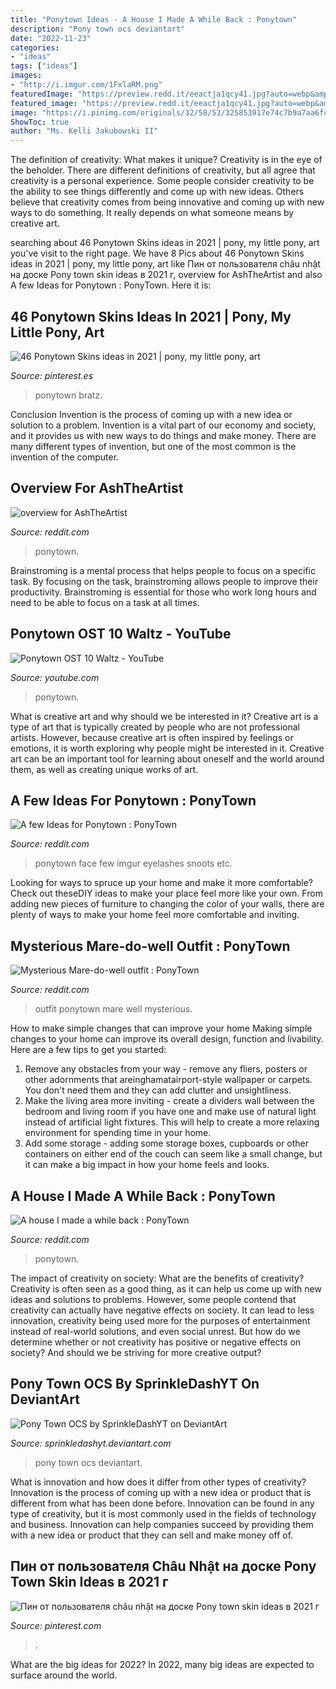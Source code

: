 ```yaml
---
title: "Ponytown Ideas - A House I Made A While Back : Ponytown"
description: "Pony town ocs deviantart"
date: "2022-11-23"
categories:
- "ideas"
tags: ["ideas"]
images:
- "http://i.imgur.com/1FxlaRM.png"
featuredImage: "https://preview.redd.it/eeactja1qcy41.jpg?auto=webp&amp;s=108c593ea768e31be2d63615b119de6c70ec3f6b"
featured_image: "https://preview.redd.it/eeactja1qcy41.jpg?auto=webp&amp;s=108c593ea768e31be2d63615b119de6c70ec3f6b"
image: "https://i.pinimg.com/originals/32/58/53/325853917e74c7b9a7aa6fc822282fca.png"
ShowToc: true
author: "Ms. Kelli Jakubowski II"
---
```



The definition of creativity: What makes it unique?
Creativity is in the eye of the beholder. There are different definitions of creativity, but all agree that creativity is a personal experience. Some people consider creativity to be the ability to see things differently and come up with new ideas. Others believe that creativity comes from being innovative and coming up with new ways to do something. It really depends on what someone means by creative art.

	

		
searching about 46 Ponytown Skins ideas in 2021 | pony, my little pony, art you've visit to the right page. We have 8 Pics about 46 Ponytown Skins ideas in 2021 | pony, my little pony, art like Пин от пользователя châu nhật на доске Pony town skin ideas в 2021 г, overview for AshTheArtist and also A few Ideas for Ponytown : PonyTown. Here it is:
		
    
## 46 Ponytown Skins Ideas In 2021 | Pony, My Little Pony, Art

<img loading=lazy src="https://i.pinimg.com/474x/de/a2/d8/dea2d8ed9958967d300c3b479a4e0238.jpg" onerror="this.onerror=null;this.src='https://tse4.mm.bing.net/th?id=OIP.gSucxr85qYpm5nZzo5WuqwAAAA&amp;pid=15.1';" alt="46 Ponytown Skins ideas in 2021 | pony, my little pony, art">

_Source: pinterest.es_

>ponytown bratz. 

	

Conclusion
Invention is the process of coming up with a new idea or solution to a problem. Invention is a vital part of our economy and society, and it provides us with new ways to do things and make money. There are many different types of invention, but one of the most common is the invention of the computer.

    
## Overview For AshTheArtist

<img loading=lazy src="https://i.redd.it/5j9a4eukhgr41.jpg" onerror="this.onerror=null;this.src='https://tse1.mm.bing.net/th?id=OIP.5D5hU2qiy7Rn0ULixcsgigHaG3&amp;pid=15.1';" alt="overview for AshTheArtist">

_Source: reddit.com_

>ponytown. 

	

Brainstroming is a mental process that helps people to focus on a specific task. By focusing on the task, brainstroming allows people to improve their productivity. Brainstroming is essential for those who work long hours and need to be able to focus on a task at all times.

    
## Ponytown OST 10 Waltz - YouTube

<img loading=lazy src="https://i.ytimg.com/vi/afRiNtcntFs/maxresdefault.jpg" onerror="this.onerror=null;this.src='https://tse4.mm.bing.net/th?id=OIP.j6hlL6jqO0pHnke4UkBr6wHaEK&amp;pid=15.1';" alt="Ponytown OST 10 Waltz - YouTube">

_Source: youtube.com_

>ponytown. 

	

What is creative art and why should we be interested in it?
Creative art is a type of art that is typically created by people who are not professional artists. However, because creative art is often inspired by feelings or emotions, it is worth exploring why people might be interested in it. Creative art can be an important tool for learning about oneself and the world around them, as well as creating unique works of art.

    
## A Few Ideas For Ponytown : PonyTown

<img loading=lazy src="http://i.imgur.com/1FxlaRM.png" onerror="this.onerror=null;this.src='https://tse4.mm.bing.net/th?id=OIP._zb5reg7eg-YaxvEMnoYbwAAAA&amp;pid=15.1';" alt="A few Ideas for Ponytown : PonyTown">

_Source: reddit.com_

>ponytown face few imgur eyelashes snoots etc. 

	

Looking for ways to spruce up your home and make it more comfortable? Check out theseDIY ideas to make your place feel more like your own. From adding new pieces of furniture to changing the color of your walls, there are plenty of ways to make your home feel more comfortable and inviting.

    
## Mysterious Mare-do-well Outfit : PonyTown

<img loading=lazy src="https://i.redd.it/c2uvn7602lh01.png" onerror="this.onerror=null;this.src='https://tse3.mm.bing.net/th?id=OIP.2NDG-Pmw2MWZ12bdicnWPgHaEn&amp;pid=15.1';" alt="Mysterious Mare-do-well outfit : PonyTown">

_Source: reddit.com_

>outfit ponytown mare well mysterious. 

	

How to make simple changes that can improve your home
Making simple changes to your home can improve its overall design, function and livability. Here are a few tips to get you started: 
1. Remove any obstacles from your way - remove any fliers, posters or other adornments that areinghamatairport-style wallpaper or carpets. You don't need them and they can add clutter and unsightliness. 
2. Make the living area more inviting - create a dividers wall between the bedroom and living room if you have one and make use of natural light instead of artificial light fixtures. This will help to create a more relaxing environment for spending time in your home. 
3. Add some storage - adding some storage boxes, cupboards or other containers on either end of the couch can seem like a small change, but it can make a big impact in how your home feels and looks.

    
## A House I Made A While Back : PonyTown

<img loading=lazy src="https://preview.redd.it/eeactja1qcy41.jpg?auto=webp&amp;s=108c593ea768e31be2d63615b119de6c70ec3f6b" onerror="this.onerror=null;this.src='https://tse2.mm.bing.net/th?id=OIP.rfxsqSWLbv-stIXB9wKqbAHaFb&amp;pid=15.1';" alt="A house I made a while back : PonyTown">

_Source: reddit.com_

>ponytown. 

	

The impact of creativity on society: What are the benefits of creativity?
Creativity is often seen as a good thing, as it can help us come up with new ideas and solutions to problems. However, some people contend that creativity can actually have negative effects on society. It can lead to less innovation, creativity being used more for the purposes of entertainment instead of real-world solutions, and even social unrest. But how do we determine whether or not creativity has positive or negative effects on society? And should we be striving for more creative output?

    
## Pony Town OCS By SprinkleDashYT On DeviantArt

<img loading=lazy src="https://orig00.deviantart.net/a604/f/2016/237/5/e/5e9f9744662e5d31e9faea971a5ee68e-daf8b0k.png" onerror="this.onerror=null;this.src='https://tse4.mm.bing.net/th?id=OIP.XkZBsU8BnNq4L_MTI-lTcwAAAA&amp;pid=15.1';" alt="Pony Town OCS by SprinkleDashYT on DeviantArt">

_Source: sprinkledashyt.deviantart.com_

>pony town ocs deviantart. 

	

What is innovation and how does it differ from other types of creativity?
Innovation is the process of coming up with a new idea or product that is different from what has been done before. Innovation can be found in any type of creativity, but it is most commonly used in the fields of technology and business. Innovation can help companies succeed by providing them with a new idea or product that they can sell and make money off of.

    
## Пин от пользователя Châu Nhật на доске Pony Town Skin Ideas в 2021 г

<img loading=lazy src="https://i.pinimg.com/originals/32/58/53/325853917e74c7b9a7aa6fc822282fca.png" onerror="this.onerror=null;this.src='https://tse3.mm.bing.net/th?id=OIP.snBzzHys5eLNx6j11uwi6wHaHw&amp;pid=15.1';" alt="Пин от пользователя châu nhật на доске Pony town skin ideas в 2021 г">

_Source: pinterest.com_

>. 

	

What are the big ideas for 2022?
In 2022, many big ideas are expected to surface around the world.

